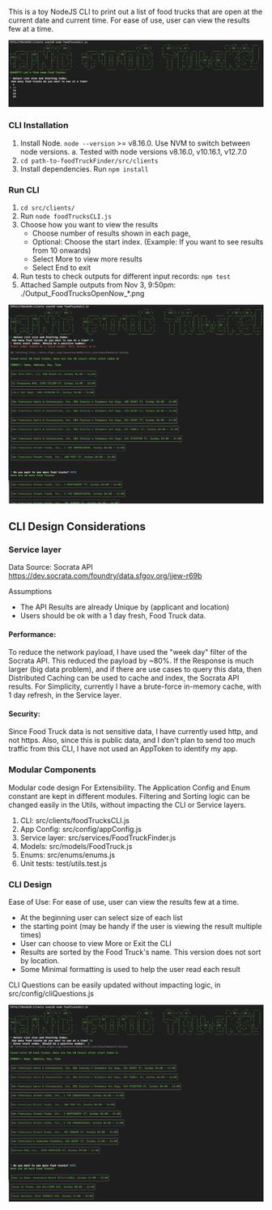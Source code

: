 This is a toy NodeJS CLI to print out a list of food trucks that are open at the current date and current time. 
For ease of use, user can view the results few at a time. 

!['food truck!'](./Output_FoodTrucksOpenNow_CLI_Questions.png "Find Food Trucks")

### CLI Installation
1. Install Node. `node --version` >= v8.16.0. Use NVM to switch between node versions.
    a. Tested with node versions v8.16.0, v10.16.1, v12.7.0
2. `cd path-to-foodTruckFinder/src/clients`
3. Install dependencies. Run `npm install`

### Run CLI
1. `cd src/clients/`
2. Run `node foodTrucksCLI.js`
3. Choose how you want to view the results
    - Choose number of results shown in each page, 
    - Optional: Choose the start index. (Example: If you want to see results from 10 onwards)
    - Select More to view more results
    - Select End to exit
4. Run tests to check outputs for different input records: `npm test`
5. Attached Sample outputs from Nov 3, 9:50pm: ./Output_FoodTrucksOpenNow_*.png

!['food truck!'](./Output_FoodTrucksOpenNow_10_Page1.png "Food Trucks!")

## CLI Design Considerations

### Service layer
Data Source: Socrata API https://dev.socrata.com/foundry/data.sfgov.org/jjew-r69b

Assumptions
- The API Results are already Unique by (applicant and location)
- Users should be ok with a 1 day fresh, Food Truck data.

#### Performance:
To reduce the network payload, I have used the "week day" filter of the Socrata API. This reduced the payload by ~80%.
If the Response is much larger (big data problem), and if there are use cases to query this data, 
then Distributed Caching can be used to cache and index, the Socrata API results. 
For Simplicity, currently I have a brute-force in-memory cache, with 1 day refresh, in the Service layer.

#### Security:
Since Food Truck data is not sensitive data, I have currently used http, and not https.
Also, since this is public data, and I don't plan to send too much traffic from this CLI, 
I have not used an AppToken to identify my app.

### Modular Components
Modular code design For Extensibility. The Application Config and Enum constant are kept in different modules.
Filtering and Sorting logic can be changed easily in the Utils, without impacting the CLI or Service layers.
 
1. CLI: src/clients/foodTrucksCLI.js 
2. App Config: src/config/appConfig.js
3. Service layer: src/services/FoodTruckFinder.js
4. Models: src/models/FoodTruck.js
5. Enums: src/enums/enums.js
6. Unit tests: test/utils.test.js

### CLI Design
Ease of Use:
For ease of use, user can view the results few at a time. 
- At the beginning user can select size of each list
- the starting point (may be handy if the user is viewing the result multiple times)
- User can choose to view More or Exit the CLI
- Results are sorted by the Food Truck's name. This version does not sort by location.
- Some Minimal formatting is used to help the user read each result

CLI Questions can be easily updated without impacting logic, in src/config/cliQuestions.js

!['food truck!'](./Output_FoodTrucksOpenNow_with_Offset.png "Food Trucks!")
